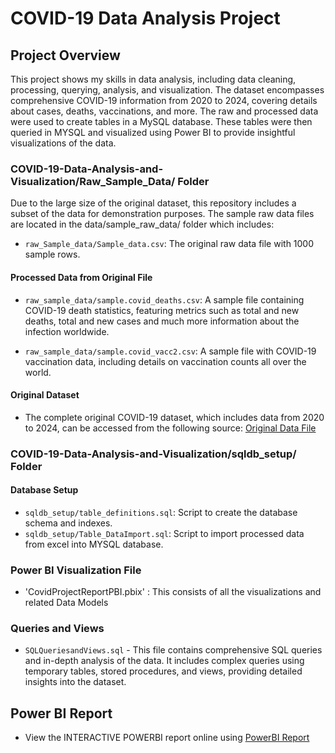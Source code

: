 # COVID-19 Data Analysis Project

## Project Overview
This project shows my skills in data analysis, including data cleaning, processing, querying, analysis, and visualization. The dataset encompasses comprehensive COVID-19 information from 2020 to 2024, covering details about cases, deaths, vaccinations, and more. The raw and processed data were used to create tables in a MySQL database. These tables were then queried in MYSQL and visualized using Power BI to provide insightful visualizations of the data.

### COVID-19-Data-Analysis-and-Visualization/Raw_Sample_Data/ Folder
Due to the large size of the original dataset, this repository includes a subset of the data for demonstration purposes. 
The sample raw data files are located in the data/sample_raw_data/ folder which includes:

- `raw_Sample_data/Sample_data.csv`: The original raw data file with 1000 sample rows.
#### Processed Data from Original File
- `raw_sample_data/sample.covid_deaths.csv`: A sample file containing COVID-19 death statistics,
   featuring metrics such as total and new deaths, total and new cases and much more information about the infection worldwide.
  
- `raw_sample_data/sample.covid_vacc2.csv`: A sample file with COVID-19 vaccination data, including details on vaccination counts all over the world.
#### Original Dataset
- The complete original COVID-19 dataset, which includes data from 2020 to 2024, can be accessed from the following source:
  [Original Data File](https://ourworldindata.org/coronavirus)
  
### COVID-19-Data-Analysis-and-Visualization/sqldb_setup/ Folder 
#### Database Setup
- `sqldb_setup/table_definitions.sql`: Script to create the database schema and indexes.
- `sqldb_setup/Table_DataImport.sql`: Script to import processed data from excel into MYSQL database.

### Power BI Visualization File 
- 'CovidProjectReportPBI.pbix' : This consists of all the visualizations and related Data Models
  
### Queries and Views
- `SQLQueriesandViews.sql` - This file contains comprehensive SQL queries and in-depth analysis of the data. 
  It includes complex queries using temporary tables, stored procedures, and views, providing detailed insights into the dataset.

## Power BI Report
- View the INTERACTIVE POWERBI report online using [PowerBI Report](https://bit.ly/4bMZE7O)
